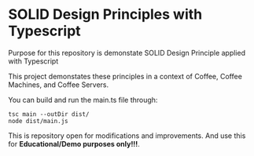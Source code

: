 # SOLID Design Principles with Typescript

Purpose for this repository is demonstate SOLID Design Principle applied with Typescript

This project demonstates these principles in a context of Coffee, Coffee Machines, and Coffee Servers.

You can build and run the main.ts file through:
```
tsc main --outDir dist/
node dist/main.js
```

This is repository open for modifications and improvements.
And use this for **Educational/Demo purposes only!!!**.